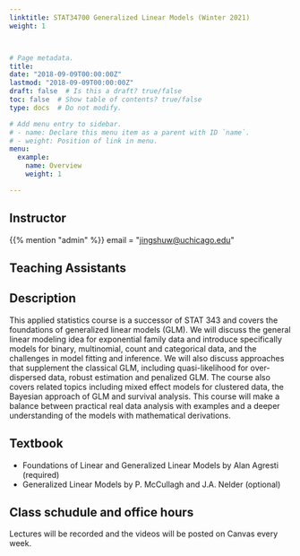 ```yaml
---
linktitle: STAT34700 Generalized Linear Models (Winter 2021)
weight: 1



# Page metadata.
title: 
date: "2018-09-09T00:00:00Z"
lastmod: "2018-09-09T00:00:00Z"
draft: false  # Is this a draft? true/false
toc: false  # Show table of contents? true/false
type: docs  # Do not modify.

# Add menu entry to sidebar.
# - name: Declare this menu item as a parent with ID `name`.
# - weight: Position of link in menu.
menu:
  example:
    name: Overview
    weight: 1

---
```


## Instructor

{{% mention "admin" %}}
email = "jingshuw@uchicago.edu"



## Teaching Assistants


## Description

This applied statistics course is a successor of STAT 343 and covers the foundations of generalized linear models (GLM). We will discuss the general linear modeling idea for exponential family data and introduce specifically models for binary, multinomial, count and categorical data, and the challenges in model fitting and inference. We will also discuss approaches that supplement the classical GLM, including quasi-likelihood for over-dispersed data, robust estimation and penalized GLM. The course also covers related topics including mixed effect models for clustered data, the Bayesian approach of GLM and survival analysis. This course will make a balance between practical real data analysis with examples and a deeper understanding of the models with mathematical derivations.

## Textbook

- Foundations of Linear and Generalized Linear Models by Alan Agresti (required) 
- Generalized Linear Models by P. McCullagh and J.A. Nelder (optional)


## Class schudule and office hours
Lectures will be recorded and the videos will be posted on Canvas every week.


